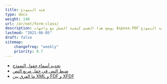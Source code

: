 ```yaml
---
title: فئة النموذج
type: docs
weight: 140
url: /ar/net/form-class/
description: يوضح هذا القسم كيفية العمل مع واجهات Aspose.PDF باستخدام فئة النموذج.
lastmod: "2021-06-05"
draft: false
sitemap:
    changefreq: "weekly"
    priority: 0.7
---
```


- [تحديد أسماء حقول النموذج](/pdf/ar/net/identifying-form-fields-names/)
- [ضبط النص في حقل مربع النص](/pdf/ar/net/justify-text-in-a-textbox-field/)
- [ما الفرق بين XML و FDF و XFDF](/pdf/ar/net/whats-the-difference-between-xml-fdf-and-xfdf/)